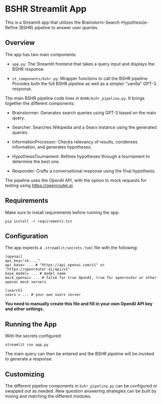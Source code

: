 # BSHR Streamlit App 

This is a Streamlit app that utilizes the Brainstorm-Search-Hypothesize-Refine (BSHR) pipeline to answer user queries.

## Overview

The app has two main components:

- `app.py`: The Streamlit frontend that takes a query input and displays the BSHR response. 

- `st_components/bshr.py`: Wrapper functions to call the BSHR pipeline. Provides both the full BSHR pipeline as well as a simpler "vanilla" GPT-3 response.

The main BSHR pipeline code lives in `BSHR/bshr_pipeline.py`. It brings together the different components:

- Brainstormer: Generates search queries using GPT-3 based on the main query.

- Searcher: Searches Wikipedia and a Searx instance using the generated queries.

- InformationProcessor: Checks relevancy of results, condenses information, and generates hypotheses.

- HypothesisTournament: Refines hypotheses through a tournament to determine the best one. 

- Responder: Crafts a conversational response using the final hypothesis.


The pipeline uses the OpenAI API, with the option to mock requests for testing using https://openrouter.ai.

## Requirements
Make sure to install requirements before running the app:
```
pip install -r requirements.txt
```

## Configuration

The app expects a `.streamlit/secrets.toml` file with the following:

```
[openai]
api_key="sk-..." 
api_base= ... # "https://api.openai.com/v1" or "https://openrouter.ai/api/v1"
base_model= ... # model_name 
mock_openai= ... # false for true OpenAI, true for openrouter or other openai mock servers

[search]
searx = ... # your own searx server
```
**You need to manually create this file and fill in your own OpenAI API key and other settings.**

## Running the App

With the secrets configured:

```
streamlit run app.py
```

The main query can then be entered and the BSHR pipeline will be invoked to generate a response.

## Customizing 

The different pipeline components in `bshr_pipeline.py` can be configured or swapped out as needed. New question answering strategies can be built by mixing and matching the different modules.
